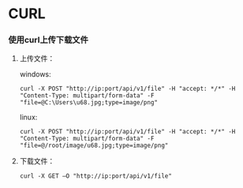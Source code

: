 # CURL

### 使用curl上传下载文件

1. 上传文件：

   windows:

   ```
   curl -X POST "http://ip:port/api/v1/file" -H "accept: */*" -H "Content-Type: multipart/form-data" -F "file=@C:\Users\u68.jpg;type=image/png"
   ```

   linux:

   ```
   curl -X POST "http://ip:port/api/v1/file" -H "accept: */*" -H "Content-Type: multipart/form-data" -F "file=@/root/image/u68.jpg;type=image/png"
   ```

2. 下载文件：

   ```
   curl -X GET –O "http://ip:port/api/v1/file"
   ```









































